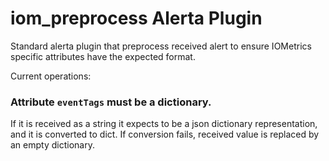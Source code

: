iom_preprocess Alerta Plugin
============================

Standard alerta plugin that preprocess received alert to ensure IOMetrics specific attributes
have the expected format.

Current operations:

### Attribute `eventTags` must be a dictionary. 
If it is received as a string it expects to be a json dictionary representation,
and it is converted to dict. If conversion fails, received value is replaced by an empty dictionary.
